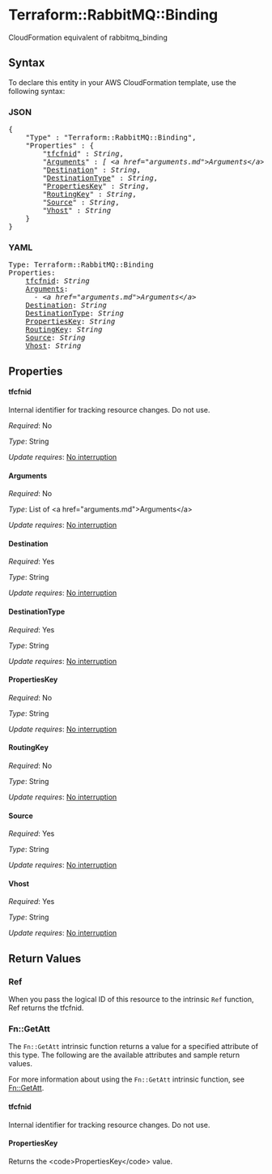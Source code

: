 # Terraform::RabbitMQ::Binding

CloudFormation equivalent of rabbitmq_binding

## Syntax

To declare this entity in your AWS CloudFormation template, use the following syntax:

### JSON

<pre>
{
    "Type" : "Terraform::RabbitMQ::Binding",
    "Properties" : {
        "<a href="#tfcfnid" title="tfcfnid">tfcfnid</a>" : <i>String</i>,
        "<a href="#arguments" title="Arguments">Arguments</a>" : <i>[ &lt;a href=&#34;arguments.md&#34;&gt;Arguments&lt;/a&gt;, ... ]</i>,
        "<a href="#destination" title="Destination">Destination</a>" : <i>String</i>,
        "<a href="#destinationtype" title="DestinationType">DestinationType</a>" : <i>String</i>,
        "<a href="#propertieskey" title="PropertiesKey">PropertiesKey</a>" : <i>String</i>,
        "<a href="#routingkey" title="RoutingKey">RoutingKey</a>" : <i>String</i>,
        "<a href="#source" title="Source">Source</a>" : <i>String</i>,
        "<a href="#vhost" title="Vhost">Vhost</a>" : <i>String</i>
    }
}
</pre>

### YAML

<pre>
Type: Terraform::RabbitMQ::Binding
Properties:
    <a href="#tfcfnid" title="tfcfnid">tfcfnid</a>: <i>String</i>
    <a href="#arguments" title="Arguments">Arguments</a>: <i>
      - &lt;a href=&#34;arguments.md&#34;&gt;Arguments&lt;/a&gt;</i>
    <a href="#destination" title="Destination">Destination</a>: <i>String</i>
    <a href="#destinationtype" title="DestinationType">DestinationType</a>: <i>String</i>
    <a href="#propertieskey" title="PropertiesKey">PropertiesKey</a>: <i>String</i>
    <a href="#routingkey" title="RoutingKey">RoutingKey</a>: <i>String</i>
    <a href="#source" title="Source">Source</a>: <i>String</i>
    <a href="#vhost" title="Vhost">Vhost</a>: <i>String</i>
</pre>

## Properties

#### tfcfnid

Internal identifier for tracking resource changes. Do not use.

_Required_: No

_Type_: String

_Update requires_: [No interruption](https://docs.aws.amazon.com/AWSCloudFormation/latest/UserGuide/using-cfn-updating-stacks-update-behaviors.html#update-no-interrupt)

#### Arguments

_Required_: No

_Type_: List of &lt;a href=&#34;arguments.md&#34;&gt;Arguments&lt;/a&gt;

_Update requires_: [No interruption](https://docs.aws.amazon.com/AWSCloudFormation/latest/UserGuide/using-cfn-updating-stacks-update-behaviors.html#update-no-interrupt)

#### Destination

_Required_: Yes

_Type_: String

_Update requires_: [No interruption](https://docs.aws.amazon.com/AWSCloudFormation/latest/UserGuide/using-cfn-updating-stacks-update-behaviors.html#update-no-interrupt)

#### DestinationType

_Required_: Yes

_Type_: String

_Update requires_: [No interruption](https://docs.aws.amazon.com/AWSCloudFormation/latest/UserGuide/using-cfn-updating-stacks-update-behaviors.html#update-no-interrupt)

#### PropertiesKey

_Required_: No

_Type_: String

_Update requires_: [No interruption](https://docs.aws.amazon.com/AWSCloudFormation/latest/UserGuide/using-cfn-updating-stacks-update-behaviors.html#update-no-interrupt)

#### RoutingKey

_Required_: No

_Type_: String

_Update requires_: [No interruption](https://docs.aws.amazon.com/AWSCloudFormation/latest/UserGuide/using-cfn-updating-stacks-update-behaviors.html#update-no-interrupt)

#### Source

_Required_: Yes

_Type_: String

_Update requires_: [No interruption](https://docs.aws.amazon.com/AWSCloudFormation/latest/UserGuide/using-cfn-updating-stacks-update-behaviors.html#update-no-interrupt)

#### Vhost

_Required_: Yes

_Type_: String

_Update requires_: [No interruption](https://docs.aws.amazon.com/AWSCloudFormation/latest/UserGuide/using-cfn-updating-stacks-update-behaviors.html#update-no-interrupt)

## Return Values

### Ref

When you pass the logical ID of this resource to the intrinsic `Ref` function, Ref returns the tfcfnid.

### Fn::GetAtt

The `Fn::GetAtt` intrinsic function returns a value for a specified attribute of this type. The following are the available attributes and sample return values.

For more information about using the `Fn::GetAtt` intrinsic function, see [Fn::GetAtt](https://docs.aws.amazon.com/AWSCloudFormation/latest/UserGuide/intrinsic-function-reference-getatt.html).

#### tfcfnid

Internal identifier for tracking resource changes. Do not use.

#### PropertiesKey

Returns the &lt;code&gt;PropertiesKey&lt;/code&gt; value.

